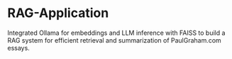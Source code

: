 # RAG-Application
Integrated Ollama for embeddings and LLM inference with FAISS to build a RAG system for efficient retrieval and summarization of PaulGraham.com essays.
